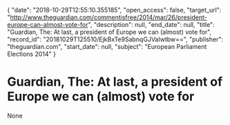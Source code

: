 {
  "date": "2018-10-29T12:55:10.355185", 
  "open_access": false, 
  "target_url": "http://www.theguardian.com/commentisfree/2014/mar/26/president-europe-can-almost-vote-for", 
  "description": null, 
  "end_date": null, 
  "title": "Guardian, The: At last, a president of Europe we can (almost) vote for", 
  "record_id": "20181029T125510/EjkBxTe9SabnqGJVaIwtbw==", 
  "publisher": "theguardian.com", 
  "start_date": null, 
  "subject": "European Parliament Elections 2014"
}

# Guardian, The: At last, a president of Europe we can (almost) vote for

None